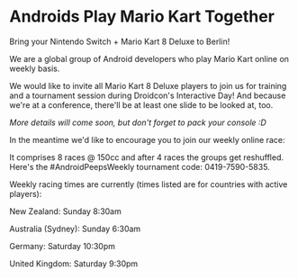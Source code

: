 # Androids Play Mario Kart Together

Bring your Nintendo Switch + Mario Kart 8 Deluxe to Berlin!

We are a global group of Android developers who play Mario Kart online on weekly basis.

We would like to invite all Mario Kart 8 Deluxe players to join us for training and a tournament session during Droidcon's Interactive Day! And because we're at a conference, there'll be at least one slide to be looked at, too.

_More details will come soon, but don't forget to pack your console :D_

In the meantime we'd like to encourage you to join our weekly online race:

It comprises 8 races @ 150cc and after 4 races the groups get reshuffled. Here's the \#AndroidPeepsWeekly tournament code: 0419-7590-5835.

Weekly racing times are currently \(times listed are for countries with active players\):

New Zealand: Sunday 8:30am

Australia \(Sydney\): Sunday 6:30am

Germany: Saturday 10:30pm

United Kingdom: Saturday 9:30pm

